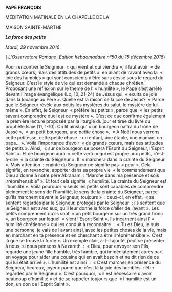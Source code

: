 **PAPE FRANÇOIS**

MÉDITATION MATINALE EN LA CHAPELLE DE LA

MAISON SAINTE-MARTHE

***La force des petits***

*Mardi, 29 novembre 2016*

( *L'Osservatore Romano*, *Édition hebdomadaire n°50 du 15 décembre 2016*)

Pour rencontrer le Seigneur  « qui vient et qui viendra », il faut avoir  « de grands cœurs, mais des attitudes de petits », en allant de l’avant avec la  « joie des humbles » qui sont conscients d’être sans cesse sous le regard du Seigneur. C’est le style de vie qui est demandé à chaque chrétien. Proposant une réflexion sur le thème de l’ « humilité », le Pape s’est arrêté devant l’image évangélique (Lc, 10, 21-24) de Jésus qui  « exulta de joie dans la louange au Père ». Quelle est la raison de la joie de Jésus?  « Parce que le Seigneur révèle aux petits les mystères du salut, le mystère de lui-même ». En effet, le Seigneur  « préfère les petits », parce que  « les petits savent comprendre quel est ce mystère ». C’est ce que confirme également la première lecture proposée par la liturgie du jour et tirée du livre du prophète Isaïe (11, 1-10). On lit ainsi qu’ « un bourgeon naîtra du trône de Jessé »,  « un petit bourgeon, une petite chose ».  « A Noël nous verrons cette petitesse, cette petite chose  : un enfant, une étable, une maman, un papa... ». Voilà l’importance d’avoir  « de grands cœurs, mais des attitudes de petits ». Ainsi,  « sur ce bourgeon se posera l’Esprit du Seigneur, l’Esprit Saint ». Et ce bourgeon aura  « cette vertu » qui est propre aux petits, c’est-à-dire  « la crainte du Seigneur ». Il  « marchera dans la crainte du Seigneur ». Mais attention  : crainte du Seigneur ne signifie pas  « peur ». Cela signifie, en revanche, apporter dans sa propre vie  « le commandement que Dieu a donné à notre père Abraham  : “Marche dans ma présence et sois irrépréhensible” ». Et tout cela signifie  « humilité. La crainte du Seigneur est l’humilité ». Voilà pourquoi  « seuls les petits sont capables de comprendre pleinement le sens de l’humilité, le sens de la crainte du Seigneur, parce qu’ils marchent devant le Seigneur, toujours »  : ceux-ci, en effet,  « se sentent regardés par le Seigneur, protégés par le Seigneur  ; ils sentent que le Seigneur est avec eux, qu’il leur donne la force d’aller de l’avant ». Les petits comprennent qu’ils sont  « un petit bourgeon sur un très grand tronc », un bourgeon sur lequel  « vient l’Esprit Saint ». Ils incarnent ainsi l’ « humilité chrétienne » qui les conduit à reconnaître  :  « Tu es Dieu, je suis une personne, je vais de l’avant ainsi, avec les petites choses de la vie, mais en marchant en ta présence et en cherchant à être irrépréhensible ». C’est là que se trouve la force ». Un exemple clair, a-t-il ajouté, peut se présenter à nous, si nous pensons à Nazareth  :  « Dieu, pour envoyer son Fils, regarde une jeune fille humble, très humble, qui immédiatement après part en voyage pour aider une cousine qui en avait besoin et ne dit rien de ce qui lui était arrivé ». L’humilité est ainsi  :  « C’est marcher en présence du Seigneur, heureux, joyeux parce que c’est là la joie des humbles  : être regardés par le Seigneur ». C’est pourquoi,  « il est nécessaire d’avoir beaucoup d’humilité » et de se rappeler toujours que  « l’humilité est un don, un don de l’Esprit Saint ».